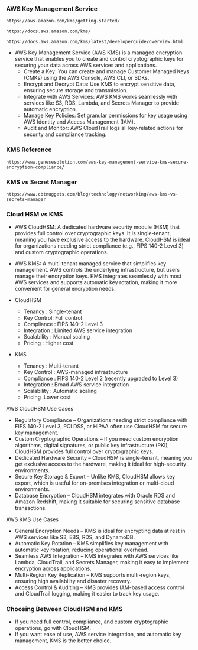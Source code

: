 ### AWS Key Management Service
```
https://aws.amazon.com/kms/getting-started/
```
```
https://docs.aws.amazon.com/kms/
```
```
https://docs.aws.amazon.com/kms/latest/developerguide/overview.html
```
- AWS Key Management Service (AWS KMS) is a managed encryption service that enables you to create and control cryptographic keys for securing 
  your data across AWS services and applications.
  - Create a Key: You can create and manage Customer Managed Keys (CMKs) using the AWS Console, AWS CLI, or SDKs.
  - Encrypt and Decrypt Data: Use KMS to encrypt sensitive data, ensuring secure storage and transmission.
  - Integrate with AWS Services: AWS KMS works seamlessly with services like S3, RDS, Lambda, and Secrets Manager to provide automatic encryption.
  - Manage Key Policies: Set granular permissions for key usage using AWS Identity and Access Management (IAM).
  - Audit and Monitor: AWS CloudTrail logs all key-related actions for security and compliance tracking.
 
### KMS Reference
```
https://www.genesesolution.com/aws-key-management-service-kms-secure-encryption-compliance/
```
### KMS vs Secret Manager
```
https://www.cbtnuggets.com/blog/technology/networking/aws-kms-vs-secrets-manager
```


### Cloud HSM vs KMS
- AWS CloudHSM: A dedicated hardware security module (HSM) that provides full control over cryptographic keys. It is single-tenant, meaning 
  you have exclusive access to the hardware. CloudHSM is ideal for organizations needing strict compliance (e.g., FIPS 140-2 Level 3) and custom cryptographic operations.
- AWS KMS: A multi-tenant managed service that simplifies key management. AWS controls the underlying infrastructure, but users manage their 
  encryption keys. KMS integrates seamlessly with most AWS services and supports automatic key rotation, making it more convenient for general 
  encryption needs.


- CloudHSM
  - Tenancy : Single-tenant
  - Key Control:	Full control
  - Compliance : FIPS 140-2 Level 3
  - Integration	: Limited AWS service integration
  - Scalability	: Manual scaling
  - Pricing	: Higher cost
  
- KMS
  - Tenancy : Multi-tenant
  - Key Control : AWS-managed infrastructure
  - Compliance	: FIPS 140-2 Level 2 (recently upgraded to Level 3)
  - Integration :	Broad AWS service integration
  - Scalability	: Automatic scaling
  - Pricing	:Lower cost

AWS CloudHSM Use Cases
- Regulatory Compliance – Organizations needing strict compliance with FIPS 140-2 Level 3, PCI DSS, or HIPAA often use CloudHSM for
  secure key management.
- Custom Cryptographic Operations – If you need custom encryption algorithms, digital signatures, or public key infrastructure (PKI), CloudHSM 
  provides full control over cryptographic keys.
- Dedicated Hardware Security – CloudHSM is single-tenant, meaning you get exclusive access to the hardware, making it ideal for 
  high-security environments.
- Secure Key Storage & Export – Unlike KMS, CloudHSM allows key export, which is useful for on-premises integration or 
  multi-cloud environments.
- Database Encryption – CloudHSM integrates with Oracle RDS and Amazon Redshift, making it suitable for securing 
  sensitive database transactions.

AWS KMS Use Cases
- General Encryption Needs – KMS is ideal for encrypting data at rest in AWS services like S3, EBS, RDS, and DynamoDB.
- Automatic Key Rotation – KMS simplifies key management with automatic key rotation, reducing operational overhead.
- Seamless AWS Integration – KMS integrates with AWS services like Lambda, CloudTrail, and Secrets Manager, making it easy to implement     
  encryption across applications.
- Multi-Region Key Replication – KMS supports multi-region keys, ensuring high availability and disaster recovery.
- Access Control & Auditing – KMS provides IAM-based access control and CloudTrail logging, making it easier to track key usage.
### Choosing Between CloudHSM and KMS
- If you need full control, compliance, and custom cryptographic operations, go with CloudHSM.
- If you want ease of use, AWS service integration, and automatic key management, KMS is the better choice.